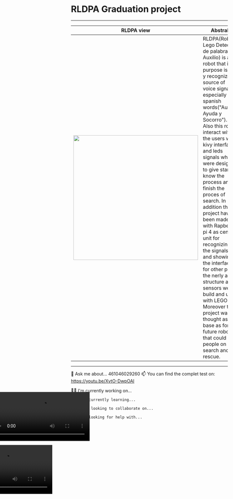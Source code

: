 <h1>RLDPA Graduation project</h1>
<hr>

| RLDPA view            | Abstrab                                                          |
| ----------------- | ------------------------------------------------------------------ |
|<img src="https://github.com/FabianSVega/university/assets/104441426/a38df520-455d-4491-85a9-78299ce28268" alt="" width ="400dp">|RLDPA(Robot Lego Detector de palabras de Auxilio) is a robot that it purpose is find y recognize source of voice signals, especially the spanish words("Auxilio, Ayuda y Socorro"). Also this robot interact with the users with kivy interface and leds signals which were designed to give start, know the process and finish the proces of search. In addition this project have been made with  Rapberry pi 4 as central unit for recognizing the signals, and showing the interface, for other part the nerly all structure and sensors were build and used with LEGO. Moreover this project was thought as base as for future robots that could help people on search and rescue.|
<hr>

💬 Ask me about...
<video  style="position: absolute; transform: translate(-373px, 68px); width: 313px;" src="
"></video>   461046029260
📫 You can find the complet test on: https://youtu.be/XvtO-DwpOAI


     
   👩‍💻 I'm currently working on...

      🧠 I'm currently learning...

      👯‍♀️ I'm looking to collaborate on...

      🤔 I'm looking for help with...
<video  style="position: absolute; transform: translate(-373px, 68px); width: 313px;" src="
"></video>   
   </div>
    
